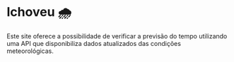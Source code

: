 
# Ichoveu 🌧️

Este site oferece a possibilidade de verificar a previsão do tempo utilizando uma API que disponibiliza dados atualizados das condições meteorológicas.




